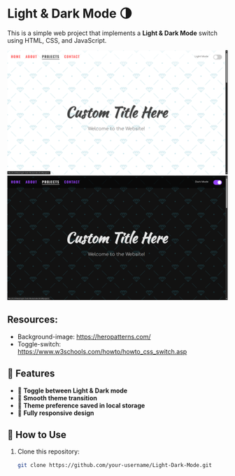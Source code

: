 # Light & Dark Mode 🌗

This is a simple web project that implements a **Light & Dark Mode** switch using HTML, CSS, and JavaScript.

![Light](demo1.png)
![Dark](demo2.png)

## Resources:
- Background-image: https://heropatterns.com/
- Toggle-switch: https://www.w3schools.com/howto/howto_css_switch.asp

## 🌟 Features

- 🔄 **Toggle between Light & Dark mode**  
- 🎨 **Smooth theme transition**  
- 💾 **Theme preference saved in local storage**  
- 📱 **Fully responsive design**  

## 🚀 How to Use

1. Clone this repository:  
   ```sh
   git clone https://github.com/your-username/Light-Dark-Mode.git

